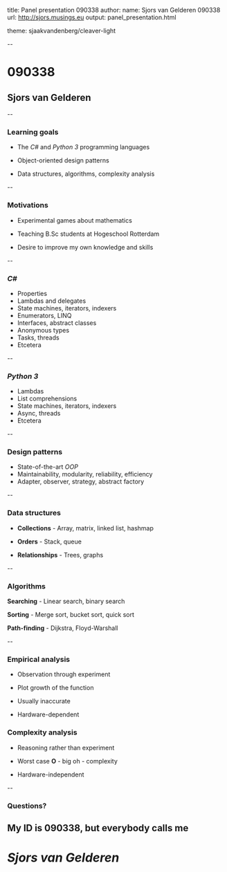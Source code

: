 title: Panel presentation 090338
author:
	name: Sjors van Gelderen 090338
	url: http://sjors.musings.eu
output: panel_presentation.html
<!-- controls: true -->
theme: sjaakvandenberg/cleaver-light


--


# 090338
## Sjors van Gelderen


--


###  Learning goals

* The *C#* and *Python 3* programming languages

* Object-oriented design patterns

* Data structures, algorithms, complexity analysis


--


### Motivations

* Experimental games about mathematics

* Teaching B.Sc students at Hogeschool Rotterdam

* Desire to improve my own knowledge and skills


--


### *C#*

* Properties
* Lambdas and delegates
* State machines, iterators, indexers
* Enumerators, LINQ
* Interfaces, abstract classes
* Anonymous types
* Tasks, threads
* Etcetera


--


### *Python 3*

* Lambdas
* List comprehensions
* State machines, iterators, indexers
* Async, threads
* Etcetera


--


### Design patterns

* State-of-the-art *OOP*
* Maintainability, modularity, reliability, efficiency
* Adapter, observer, strategy, abstract factory


--


### Data structures

* **Collections** - Array, matrix, linked list, hashmap

* **Orders** - Stack, queue

* **Relationships** - Trees, graphs


--


### Algorithms

**Searching** - Linear search, binary search

**Sorting** - Merge sort, bucket sort, quick sort

**Path-finding** - Dijkstra, Floyd-Warshall


--


### Empirical analysis

* Observation through experiment

* Plot growth of the function

* Usually inaccurate

* Hardware-dependent


### Complexity analysis

* Reasoning rather than experiment

* Worst case **O** - big oh - complexity

* Hardware-independent


--


### Questions?

## My ID is **090338**, but everybody calls me
# *Sjors van Gelderen*  
